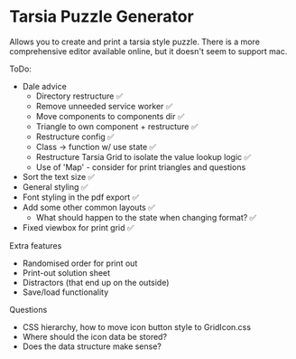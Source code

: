 # Tarsia Puzzle Generator

Allows you to create and print a tarsia style puzzle.
There is a more comprehensive editor available online, but it doesn't seem to support mac.

ToDo:
- Dale advice
  - Directory restructure ✅
  - Remove unneeded service worker ✅
  - Move components to components dir ✅
  - Triangle to own component + restructure ✅
  - Restructure config ✅
  - Class -> function w/ use state ✅
  - Restructure Tarsia Grid to isolate the value lookup logic ✅
  - Use of 'Map' - consider for print triangles and questions
- Sort the text size ✅
- General styling ✅
- Font styling in the pdf export ✅
- Add some other common layouts ✅
  - What should happen to the state when changing format? ✅
- Fixed viewbox for print grid ✅

Extra features
- Randomised order for print out
- Print-out solution sheet
- Distractors (that end up on the outside)
- Save/load functionality

Questions
- CSS hierarchy, how to move icon button style to GridIcon.css
- Where should the icon data be stored?
- Does the data structure make sense?